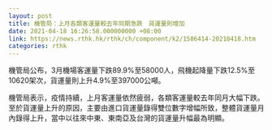 ```yaml
---
layout: post
title: 機管局：上月各類客運量較去年同期急跌　貨運量則增加
date: 2021-04-18 16:26:58.000000000 +08:00
link: https://news.rthk.hk/rthk/ch/component/k2/1586414-20210418.htm
categories: rthk
---
```


機管局公布，3月機場客運量下跌89.9%至58000人，飛機起降量下跌12.5%至10620架次，貨運量則上升4.9%至397000公噸。

機管局表示，疫情持續，上月客運量依然疲弱，各類客運量較去年同月大幅下跌。至於貨運量上升的原因，主要由進口貨運量錄得雙位數字增幅所致，整體貨運量月內錄得上升，當中以往來中東、東南亞及台灣的貨運量升幅最為明顯。
